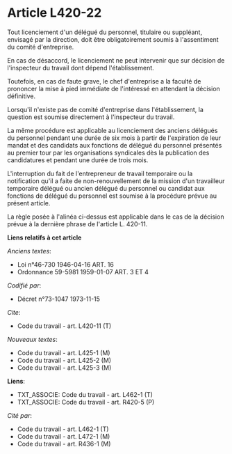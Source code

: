 # Article L420-22

Tout licenciement d'un délégué du personnel, titulaire ou suppléant, envisagé par la direction, doit être obligatoirement
soumis à l'assentiment du comité d'entreprise.

En cas de désaccord, le licenciement ne peut intervenir que sur décision de l'inspecteur du travail dont dépend
l'établissement.

Toutefois, en cas de faute grave, le chef d'entreprise a la faculté de prononcer la mise à pied immédiate de l'intéressé en
attendant la décision définitive.

Lorsqu'il n'existe pas de comité d'entreprise dans l'établissement, la question est soumise directement à l'inspecteur du
travail.

La même procédure est applicable au licenciement des anciens délégués du personnel pendant une durée de six mois à partir de
l'expiration de leur mandat et des candidats aux fonctions de délégué du personnel présentés au premier tour par les
organisations syndicales dès la publication des candidatures et pendant une durée de trois mois.

L'interruption du fait de l'entrepreneur de travail temporaire ou la notification qu'il a faite de non-renouvellement de la
mission d'un travailleur temporaire délégué ou ancien délégué du personnel ou candidat aux fonctions de délégué du personnel
est soumise à la procédure prévue au présent article.

La règle posée à l'alinéa ci-dessus est applicable dans le cas de la décision prévue à la dernière phrase de l'article L.
420-11.

**Liens relatifs à cet article**

_Anciens textes_:

  - Loi n°46-730 1946-04-16 ART. 16
  - Ordonnance 59-5981 1959-01-07 ART. 3 ET 4

_Codifié par_:

  - Décret n°73-1047 1973-11-15

_Cite_:

  - Code du travail - art. L420-11 (T)

_Nouveaux textes_:

  - Code du travail - art. L425-1 (M)
  - Code du travail - art. L425-2 (M)
  - Code du travail - art. L425-3 (M)

**Liens**:

  - TXT_ASSOCIE: Code du travail - art. L462-1 (T)
  - TXT_ASSOCIE: Code du travail - art. R420-5 (P)

_Cité par_:

  - Code du travail - art. L462-1 (T)
  - Code du travail - art. L472-1 (M)
  - Code du travail - art. R436-1 (M)
